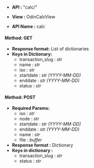 * __API :__ "calc/"

* __View :__ OdinCalcView

* __API Name :__ calc

#### Method: GET


* __Response format:__ List of dictionaries
* __Keys in Dictionary:__
  * transaction_slug : *str*
  * name : *str*
  * iso : *str*
  * startdate : *str (YYYY-MM-DD)*
  * enddate : *str (YYYY-MM-DD)*
  * status : *str*
  
  

#### Method: POST


* __Required Params:__
  * iso : *str*
  * node : *str*
  * startdate : *str (YYYY-MM-DD)*
  * enddate : *str (YYYY-MM-DD)*
  * name : *str*
  * file : *buffer*
* __Response format :__ Dictionary
* __Keys in dictionary :__
  * transaction_slug : *str*
  * status : *str*
